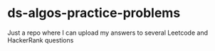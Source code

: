 # ds-algos-practice-problems

Just a repo where I can upload my answers to several Leetcode and HackerRank questions
